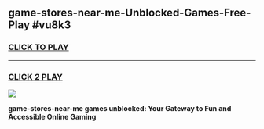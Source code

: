 
## game-stores-near-me-Unblocked-Games-Free-Play #vu8k3
<h3>
<a href="https://us.freeplayer.one?title=game-stores-near-me&ref=9M">CLICK TO PLAY</a></h3>
<hr>

<h3>
<a href="https://us.freeplayer.one?title=game-stores-near-me&ref=9M">CLICK 2 PLAY</a>
  
</h3>

<a href="https://us.freeplayer.one?title=game-stores-near-me&ref=9M"><img src="https://clearcache.store/games.png"></a>


**game-stores-near-me games unblocked: Your Gateway to Fun and Accessible Online Gaming**
